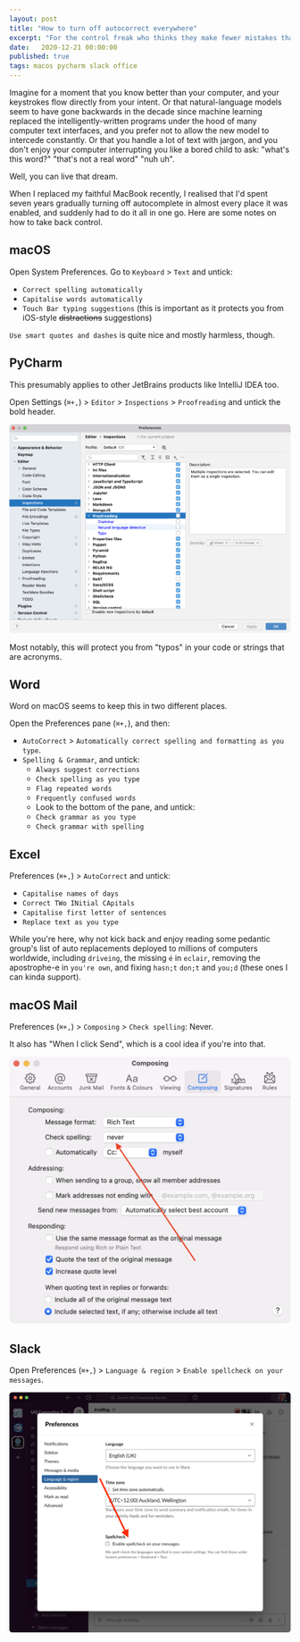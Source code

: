 ```yaml
---
layout: post
title: "How to turn off autocorrect everywhere"
excerpt: "For the control freak who thinks they make fewer mistakes than the computer does, and is probably right."
date:	2020-12-21 00:00:00
published: true
tags: macos pycharm slack office
---
```


Imagine for a moment that you know better than your computer, and your keystrokes flow directly from your intent. Or that natural-language models seem to have gone backwards in the decade since machine learning replaced the intelligently-written programs under the hood of many computer text interfaces, and you prefer not to allow the new model to intercede constantly. Or that you handle a lot of text with jargon, and you don't enjoy your computer interrupting you like a bored child to ask: "what's this word?" "that's not a real word" "nuh uh".

Well, you can live that dream.

When I replaced my faithful MacBook recently, I realised that I'd spent seven years gradually turning off autocomplete in almost every place it was enabled, and suddenly had to do it all in one go. Here are some notes on how to take back control.

## macOS

Open System Preferences. Go to `Keyboard` > `Text` and untick:

* `Correct spelling automatically`
* `Capitalise words automatically`
* `Touch Bar typing suggestions` (this is important as it protects you from iOS-style ~~distractions~~ suggestions)

`Use smart quotes and dashes` is quite nice and mostly harmless, though.

## PyCharm

This presumably applies to other JetBrains products like IntelliJ IDEA too.

Open Settings (`⌘+,`) > `Editor` > `Inspections` > `Proofreading` and untick the bold header.

![Screenshot of PyCharm's inspection settings with "Proofreading" highlighted.](/assets/images/PyCharm-proofreading.png)

Most notably, this will protect you from "typos" in your code or strings that are acronyms.

## Word

Word on macOS seems to keep this in two different places.

Open the Preferences pane (`⌘+,`), and then:

* `AutoCorrect` > `Automatically correct spelling and formatting as you type`.
* `Spelling & Grammar`, and untick: 
  * `Always suggest corrections`
  * `Check spelling as you type`
  * `Flag repeated words`
  * `Frequently confused words`
  * Look to the bottom of the pane, and untick:
  * `Check grammar as you type`
  * `Check grammar with spelling`

## Excel

Preferences (`⌘+,`) > `AutoCorrect` and untick:

* `Capitalise names of days`
* `Correct TWo INitial CApitals`
* `Capitalise first letter of sentences`
* `Replace text as you type`

While you're here, why not kick back and enjoy reading some pedantic group's list of auto replacements deployed to millions of computers worldwide, including `driveing`, the missing `é` in `eclair`, removing the apostrophe-e in `you're own`, and fixing `hasn;t` `don;t` and `you;d` (these ones I can kinda support).

## macOS Mail

Preferences (`⌘+,`) > `Composing` > `Check spelling`: Never.

It also has "When I click Send", which is a cool idea if you're into that.

![Screenshot of the settings page in macOS Mail.](/assets/images/macOS-mail-spellcheck.png)

## Slack

Open Preferences (`⌘+,`) > `Language & region` > `Enable spellcheck on your messages`.

![Screenshot of Slack preferences.](/assets/images/slack-autocorrect.png)
